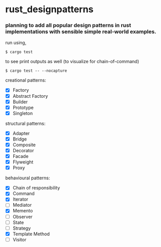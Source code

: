 # rust_designpatterns

### planning to add all popular design patterns in rust implementations with sensible simple real-world examples.

run using,

`$ cargo test`

to see print outputs as well (to visualize for chain-of-command)

`$ cargo test -- --nocapture`

creational patterns:

- [X] Factory
- [X] Abstract Factory
- [X] Builder
- [X] Prototype
- [X] Singleton

structural patterns:

- [X] Adapter
- [X] Bridge
- [X] Composite
- [X] Decorator
- [X] Facade
- [X] Flyweight
- [X] Proxy

behavioural patterns:

- [X] Chain of responsibility
- [X] Command
- [X] Iterator
- [ ] Mediator
- [X] Memento
- [ ] Observer
- [ ] State
- [ ] Strategy
- [X] Template Method
- [ ] Visitor
